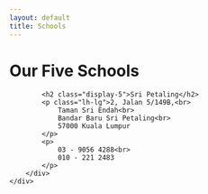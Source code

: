 ```yaml
---
layout: default
title: Schools
---
```


<h1 class="display-5 text-center m-4">Our Five Schools</h1>

<div class="bg-red p-5 text-white">
    <div class="row g-4 py-1 row-cols-1 row-cols-lg-3">
        <div class="school-details">

            <h2 class="display-5">Sri Petaling</h2>
            <p class="lh-lg">2, Jalan 5/149B,<br>
                Taman Sri Endah<br>
                ​Bandar Baru Sri Petaling<br>
                57000 Kuala Lumpur
            </p>
            <p>
                03 - 9056 4288<br>
                ​010 - 221 2483
            </p>
        </div>
    </div>
</div>